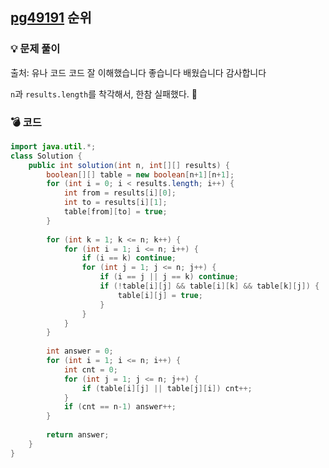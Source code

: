 ## [pg49191](https://school.programmers.co.kr/learn/courses/30/lessons/49191) 순위
### 💡 문제 풀이
출처: 유나 코드
코드 잘 이해했습니다 좋습니다 배웠습니다 감사합니다

`n`과 `results.length`를 착각해서, 한참 실패했다. 🥲

### 💣 코드
```java
import java.util.*;
class Solution {
    public int solution(int n, int[][] results) {
        boolean[][] table = new boolean[n+1][n+1];
        for (int i = 0; i < results.length; i++) {
            int from = results[i][0];
            int to = results[i][1];
            table[from][to] = true;
        }
        
        for (int k = 1; k <= n; k++) {
            for (int i = 1; i <= n; i++) {
                if (i == k) continue; 
                for (int j = 1; j <= n; j++) {
                    if (i == j || j == k) continue;
                    if (!table[i][j] && table[i][k] && table[k][j]) {
                        table[i][j] = true;
                    }
                }
            }
        }
        
        int answer = 0;
        for (int i = 1; i <= n; i++) {
            int cnt = 0;
            for (int j = 1; j <= n; j++) {
                if (table[i][j] || table[j][i]) cnt++;
            }
            if (cnt == n-1) answer++;
        }
        
        return answer;
    }
}
```
